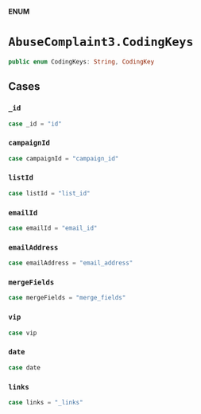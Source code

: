 **ENUM**

# `AbuseComplaint3.CodingKeys`

```swift
public enum CodingKeys: String, CodingKey
```

## Cases
### `_id`

```swift
case _id = "id"
```

### `campaignId`

```swift
case campaignId = "campaign_id"
```

### `listId`

```swift
case listId = "list_id"
```

### `emailId`

```swift
case emailId = "email_id"
```

### `emailAddress`

```swift
case emailAddress = "email_address"
```

### `mergeFields`

```swift
case mergeFields = "merge_fields"
```

### `vip`

```swift
case vip
```

### `date`

```swift
case date
```

### `links`

```swift
case links = "_links"
```
